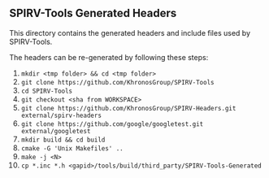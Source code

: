 ## SPIRV-Tools Generated Headers

This directory contains the generated headers and include files used by SPIRV-Tools.

The headers can be re-generated by following these steps:

 1. `mkdir <tmp folder> && cd <tmp folder>`
 1. `git clone https://github.com/KhronosGroup/SPIRV-Tools`
 2. `cd SPIRV-Tools`
 3. `git checkout <sha from WORKSPACE>`
 4. `git clone https://github.com/KhronosGroup/SPIRV-Headers.git external/spirv-headers`
 5. `git clone https://github.com/google/googletest.git external/googletest`
 6. `mkdir build && cd build`
 7. `cmake -G 'Unix Makefiles' ..`
 8. `make -j <N>`
 9. `cp *.inc *.h <gapid>/tools/build/third_party/SPIRV-Tools-Generated`
